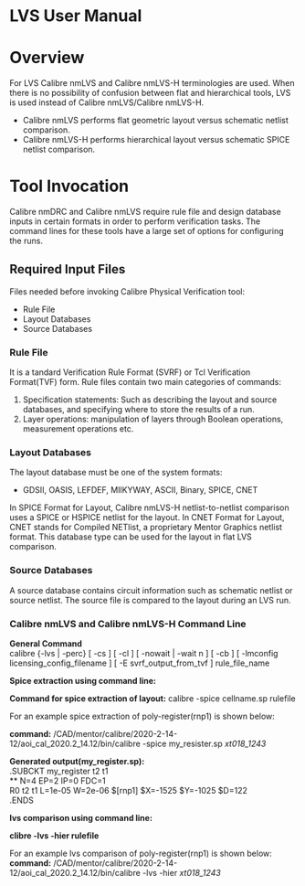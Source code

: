 # LVS User Manual
# Overview  
For LVS Calibre nmLVS and Calibre nmLVS-H terminologies are used. When there is no possibility of confusion between flat and hierarchical tools, LVS is used instead of Calibre nmLVS/Calibre nmLVS-H.
- Calibre nmLVS performs flat geometric layout versus schematic netlist comparison.
- Calibre nmLVS-H performs hierarchical layout versus schematic SPICE netlist comparison.

# Tool Invocation
Calibre nmDRC and Calibre nmLVS require rule file and design database inputs in certain formats in order to perform verification tasks. The command lines for these tools have a large set of options for configuring the runs.

## Required Input Files
Files needed before invoking Calibre Physical Verification tool:
- Rule File
- Layout Databases
- Source Databases 

### Rule File
It is a tandard Verification Rule Format (SVRF) or Tcl Verification Format(TVF) form. Rule files contain two main categories of commands:  
1. Specification statements: Such as describing the layout and source databases, and specifying where to store the results of a run.
2. Layer operations: manipulation of layers through Boolean operations, measurement operations etc.  

### Layout Databases
The layout database must be one of the system formats:
- GDSII, OASIS, LEFDEF, MIlKYWAY, ASCII, Binary, SPICE, CNET

In SPICE Format for Layout, Calibre nmLVS-H netlist-to-netlist comparison uses a SPICE or HSPICE netlist for the layout.
In CNET Format for Layout, CNET stands for Compiled NETlist, a proprietary Mentor Graphics netlist format. This database type can be used for the layout in flat LVS comparison.

### Source Databases
A source database contains circuit information such as schematic netlist or source netlist. The source file is compared to the layout during an LVS run.

### Calibre nmLVS and Calibre nmLVS-H Command Line
**General Command**  
calibre {-lvs | -perc} [ -cs ] [ -cl ] [ -nowait | -wait n ] [ -cb ] [ -lmconfig licensing_config_filename ] [ -E svrf_output_from_tvf ] rule_file_name

**Spice extraction using command line:**  

**Command for spice extraction of layout:** calibre -spice cellname.sp rulefile

For an example spice extraction of poly-register(rnp1) is shown below:  

**command:** /CAD/mentor/calibre/2020-2-14-12/aoi_cal_2020.2_14.12/bin/calibre -spice my_resister.sp _xt018_1243_
 
**Generated output(my_register.sp):**  
.SUBCKT my_register t2 t1  
** N=4 EP=2 IP=0 FDC=1  
R0 t2 t1 L=1e-05 W=2e-06 $[rnp1] $X=-1525 $Y=-1025 $D=122  
.ENDS  

**lvs comparison using command line:** 

**clibre -lvs -hier rulefile**

For an example lvs comparison of poly-register(rnp1) is shown below:  
**command:** /CAD/mentor/calibre/2020-2-14-12/aoi_cal_2020.2_14.12/bin/calibre -lvs -hier _xt018_1243_



















